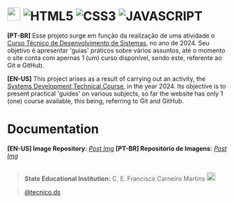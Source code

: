 # <img src="https://i.postimg.cc/4N8WY5Fb/Logo1.png" height="30rem">  ![HTML5](https://img.shields.io/badge/html5-%23E34F26.svg?style=for-the-badge&logo=html5&logoColor=white) ![CSS3](https://img.shields.io/badge/css3-%231572B6.svg?style=for-the-badge&logo=css3&logoColor=white) ![JAVASCRIPT](https://camo.githubusercontent.com/53ec2e58e03ba275d9b3a386abd96a243cf744a1a7121bdf8262fc8ae6ebc335/68747470733a2f2f696d672e736869656c64732e696f2f62616467652f6a6176617363726970742d2532333332333333302e7376673f7374796c653d666f722d7468652d6261646765266c6f676f3d6a617661736372697074266c6f676f436f6c6f723d253233463744463145)

**[PT-BR]** Esse projeto surge em função da realização de uma atividade o [Curso Técnico de Desenvolvimento de Sistemas](https://www.instagram.com/@tecnico.ds), no ano de 2024. Seu objetivo é apresentar 'guias' práticos sobre vários assuntos, até o momento o site conta com apernas 1 (um) curso disponível, sendo este, referente ao Git e GitHub.

**[EN-US]** This project arises as a result of carrying out an activity, the [Systems Development Technical Course](https://www.instagram.com/@tecnico.ds), in the year 2024. Its objective is to present practical 'guides' on various subjects, so far the website has only 1 (one) course available, this being, referring to Git and GitHub.

# Documentation
**[EN-US] Image Repository:** [*Post Img*](https://postimg.cc/)
**[PT-BR] Repositório de Imagens:** [*Post Img*](https://postimg.cc/)

##
> **State Educational Institution:** C. E. Francisco Carneiro Martins <img src="https://lh3.googleusercontent.com/proxy/oJ96HMS7hxR5c53nFbJvtT7wAe44ElCjlX86gAELSmI2L8pA6URZwgvJcLMTSSkaOBidXyjrfNhpnt4dwovvLmjUZyQxENXXeRC-Iy9zm43C6hDt8f2B" height="20rem">

> [@tecnico.ds](https://www.instagram.com/@tecnico.ds)
